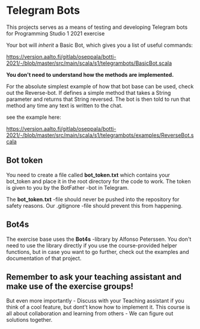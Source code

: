 # Telegram Bots

This projects serves as a means of testing and developing Telegram bots for Programming Studio 1 2021 exercise

Your bot will *inherit* a Basic Bot, which gives you a list of useful commands:

https://version.aalto.fi/gitlab/oseppala/botti-2021/-/blob/master/src/main/scala/s1/telegrambots/BasicBot.scala

**You don't need to understand how the methods are implemented.**

For the absolute simplest example of how that bot base can be used, check out the Reverse-bot.
If defines a simple method that takes a String parameter and returns that String reversed.
The bot is then told to run that method any time any text is written to the chat.

see the example here:

https://version.aalto.fi/gitlab/oseppala/botti-2021/-/blob/master/src/main/scala/s1/telegrambots/examples/ReverseBot.scala



## Bot token

You need to create a file called **bot_token.txt** which contains your bot_token and place it in the root directory for the code to work. The token is given to you by the BotFather -bot in Telegram.

The **bot_token.txt** -file should never be pushed into the repository for safety reasons. Our .gitignore -file should prevent this from happening.

## Bot4s

The exercise base uses the **Bot4s** -library by Alfonso Peterssen.
You don't need to use the library directly if you use the course-provided helper functions, but in case you want to go further, check out the examples and documentation of that project.

## Remember to ask your teaching assistant and make use of the exercise groups!

But even more importantly - Discuss with your Teaching assistant if you think of a cool feature, but dont't know how to implement it. This course is all about collaboration and learning from others - We can figure out solutions together.
